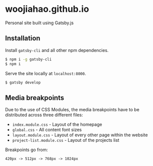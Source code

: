 # woojiahao.github.io

Personal site built using Gatsby.js

## Installation

Install `gatsby-cli` and all other npm dependencies.

```bash
$ npm i -g gatsby-cli
$ npm i
```

Serve the site locally at `localhost:8000`.

```bash
$ gatsby develop
```

## Media breakpoints

Due to the use of CSS Modules, the media breakpoints have to be distributed across three different files:

- `index.module.css` - Layout of the homepage
- `global.css` - All content font sizes
- `layout.module.css` - Layout of every other page within the website
- `project-list.module.css` - Layout of the projects list

Breakpoints go from:

```
420px -> 512px -> 768px -> 1024px
```
